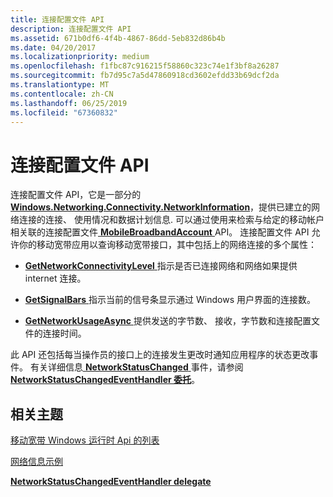 ```yaml
---
title: 连接配置文件 API
description: 连接配置文件 API
ms.assetid: 671b0df6-4f4b-4867-86dd-5eb832d86b4b
ms.date: 04/20/2017
ms.localizationpriority: medium
ms.openlocfilehash: f1fbc87c916215f58860c323c74e1f3bf8a26287
ms.sourcegitcommit: fb7d95c7a5d47860918cd3602efdd33b69dcf2da
ms.translationtype: MT
ms.contentlocale: zh-CN
ms.lasthandoff: 06/25/2019
ms.locfileid: "67360832"
---
```

# <a name="connection-profile-api"></a>连接配置文件 API


连接配置文件 API，它是一部分的[ **Windows.Networking.Connectivity.NetworkInformation**](https://docs.microsoft.com/uwp/api/Windows.Networking.Connectivity.NetworkInformation)，提供已建立的网络连接的连接、 使用情况和数据计划信息. 可以通过使用来检索与给定的移动帐户相关联的连接配置文件[ **MobileBroadbandAccount** ](https://docs.microsoft.com/uwp/api/Windows.Networking.NetworkOperators.MobileBroadbandAccount) API。 连接配置文件 API 允许你的移动宽带应用以查询移动宽带接口，其中包括上的网络连接的多个属性：

-   [**GetNetworkConnectivityLevel** ](https://docs.microsoft.com/uwp/api/Windows.Networking.Connectivity.ConnectionProfile#Windows_Networking_Connectivity_ConnectionProfile_GetNetworkConnectivityLevel)指示是否已连接网络和网络如果提供 internet 连接。

-   [**GetSignalBars** ](https://docs.microsoft.com/uwp/api/Windows.Networking.Connectivity.ConnectionProfile#Windows_Networking_Connectivity_ConnectionProfile_GetSignalBars)指示当前的信号条显示通过 Windows 用户界面的连接数。

-   [**GetNetworkUsageAsync** ](https://docs.microsoft.com/uwp/api/Windows.Networking.Connectivity.ConnectionProfile#Windows_Networking_Connectivity_ConnectionProfile_GetNetworkUsageAsync_Windows_Foundation_DateTime_Windows_Foundation_DateTime_Windows_Networking_Connectivity_DataUsageGranularity_Windows_Networking_Connectivity_NetworkUsageStates_)提供发送的字节数、 接收，字节数和连接配置文件的连接时间。

此 API 还包括每当操作员的接口上的连接发生更改时通知应用程序的状态更改事件。 有关详细信息[ **NetworkStatusChanged** ](https://docs.microsoft.com/uwp/api/Windows.Networking.Connectivity.NetworkInformation#Windows_Networking_Connectivity_NetworkInformation_NetworkStatusChanged)事件，请参阅[ **NetworkStatusChangedEventHandler 委托**](https://docs.microsoft.com/uwp/api/windows.networking.connectivity.networkstatuschangedeventhandler)。

## <a name="span-idrelatedtopicsspanrelated-topics"></a><span id="related_topics"></span>相关主题


[移动宽带 Windows 运行时 Api 的列表](list-of-mobile-broadband-windows-runtime-apis.md)

[网络信息示例](https://go.microsoft.com/fwlink/p/?linkid=227013)

[**NetworkStatusChangedEventHandler delegate**](https://docs.microsoft.com/uwp/api/windows.networking.connectivity.networkstatuschangedeventhandler)

 

 






